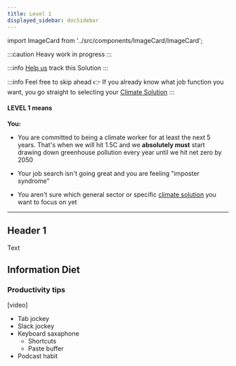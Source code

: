```yaml
---
title: Level 1
displayed_sidebar: docSidebar
---
```

import ImageCard from '../src/components/ImageCard/ImageCard';

:::caution
Heavy work in progress
:::

:::info [Help us](contribute) track this Solution
:::

<div style={{ display: 'flex', flexWrap: 'wrap'}}>
    <ImageCard
    title="Recycled Plastics"
    description="Transforming discarded plastics into useful products, reducing plastic waste and its impact on the environment."
    imageUrl="img/recycled-plastics.png"
    linkUrl="../solution-recycled-plastics"
    />
    <ImageCard
    title="Recycled Plastics"
    description="Transforming discarded plastics into useful products, reducing plastic waste and its impact on the environment."
    imageUrl="img/recycled-plastics.png"
    linkUrl="../solution-recycled-plastics"
    />
    <ImageCard
    title="Recycled Plastics"
    description="Transforming discarded plastics into useful products, reducing plastic waste and its impact on the environment."
    imageUrl="img/recycled-plastics.png"
    linkUrl="../solution-recycled-plastics"
    />
</div>

:::info Feel free to skip ahead 👉
If you already know what job function you want, you go straight to selecting your [Climate Solution](solutions)
:::

#### LEVEL 1 means

**You:**

* You are committed to being a climate worker for at least the next 5 years. That's when we will hit 1.5C and we **absolutely must** start drawing down greenhouse pollution every year until we hit net zero by 2050
<!-- insert link to definition of 1.5C, net zero, and 2050-->

* Your job search isn't going great and you are feeling "imposter syndrome"

* You aren't sure which general sector or specific [climate solution](solutions) you want to focus on yet

---

## Header 1

Text

## Information Diet

### Productivity tips
[video]
* Tab jockey
* Slack jockey
* Keyboard saxaphone
	* Shortcuts
	* Paste buffer
* Podcast habit